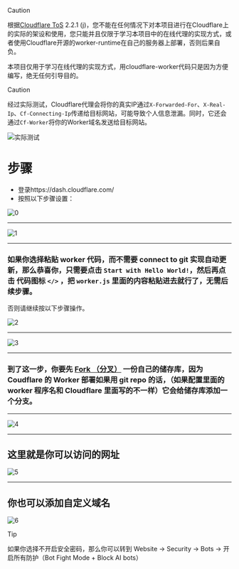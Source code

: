 > [!CAUTION]
> 根据[Cloudflare ToS](cloudflare.com/terms) 2.2.1 (j)，您不能在任何情况下对本项目进行在Cloudflare上的实际的架设和使用，您只能并且仅限于学习本项目中的在线代理的实现方式，或者使用Cloudflare开源的worker-runtime在自己的服务器上部署，否则后果自负。
>
> 本项目仅用于学习在线代理的实现方式，用cloudflare-worker代码只是因为方便编写，绝无任何引导目的。

> [!CAUTION]
> 经过实际测试，Cloudflare代理会将你的真实IP通过`X-Forwarded-For`、`X-Real-Ip`、`Cf-Connecting-Ip`传递给目标网站，可能导致个人信息泄漏。同时，它还会通过`Cf-Worker`将你的Worker域名发送给目标网站。

![实际测试](img/depoly/cf/cf_realip.png)

# 步骤

* 登录https://dash.cloudflare.com/
* 按照以下步骤设置：


![0](img/depoly/cf/0.png)

---

![1](img/depoly/cf/1.png)

---

### 如果你选择粘贴 worker 代码，而不需要 connect to git 实现自动更新，那么恭喜你，只需要点击 `Start with Hello World!`，然后再点击 代码图标 `</>` ，把 `worker.js` 里面的内容粘贴进去就行了，无需后续步骤。

否则请继续按以下步骤操作。

![2](img/depoly/cf/2.png)

---

![3](img/depoly/cf/3.png)

---

### 到了这一步，你要先 [Fork （分叉）](https://docs.github.com/en/pull-requests/collaborating-with-pull-requests/working-with-forks/fork-a-repo) 一份自己的储存库，因为 Coudflare 的 Worker 部署如果用 git repo 的话，（如果配置里面的 worker 程序名和 Cloudflare 里面写的不一样）它会给储存库添加一个分支。

---

![4](img/depoly/cf/4.png)

---

## 这里就是你可以访问的网址

![5](img/depoly/cf/5.png)

---

## 你也可以添加自定义域名

![6](img/depoly/cf/6.png)


> [!TIP]
> 如果你选择不开启安全密码，那么你可以转到 Website -> Security -> Bots -> 开启所有防护（Bot Fight Mode + Block AI bots）
